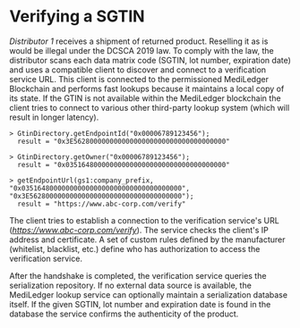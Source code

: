 # Verifying a SGTIN

*Distributor 1* receives a shipment of returned product. Reselling it as is would be illegal under the DCSCA 2019 law. To comply with the law, the distributor scans each data matrix code (SGTIN, lot number, expiration date) and uses a compatible client to discover and connect to a verification service URL. This client is connected to the permissioned MediLedger Blockchain and performs fast lookups because it maintains a local copy of its state. If the GTIN is not available within the MediLedger blockchain the client tries to connect to various other third-party lookup system (which will result in longer latency).

```
> GtinDirectory.getEndpointId("0x00006789123456");
  result = "0x3E56280000000000000000000000000000000000"

> GtinDirectory.getOwner("0x00006789123456");
  result = "0x0351648000000000000000000000000000000000"

> getEndpointUrl(gs1:company_prefix, "0x0351648000000000000000000000000000000000", "0x3E56280000000000000000000000000000000000");
  result = "https://www.abc-corp.com/verify"

```

The client tries to establish a connection to the verification service's URL (*https://www.abc-corp.com/verify*). The service checks the client's IP address and certificate. A set of custom rules defined by the manufacturer (whitelist, blacklist, etc.) define who has authorization to access the verification service.

After the handshake is completed, the verification service queries the serialization repository. If no external data source is available, the MediLedger lookup service can optionally maintain a serialization database itself. If the given SGTIN, lot number and expiration date is found in the database the service confirms the authenticity of the product.
